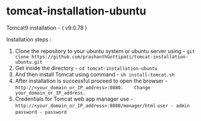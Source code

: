# tomcat-installation-ubuntu
Tomcat9 installation - ( v9.0.78 )

Installation steps :

1) Clone the repository to your ubuntu system or ubuntu server using -
       `git clone https://github.com/prashanthGottipati/tomcat-installation-ubuntu.git`
2) Get inside the directory -
       `cd tomcat-installation-ubuntu`
3) And then install Tomcat using command -
       `sh install-tomcat.sh`
4) After installation is successful proceed to open the browser -
       `http://<your_domain_or_IP_address>:8080.    Change your_domain_or_IP_address.`
5) Credentials for Tomcat web app manager use  -
       `http://<your_domain_or_IP_address>:8080/manager/html`
       `user - admin`
       `password - password`